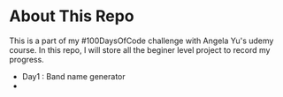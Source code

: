 # About This Repo

This is a part of my #100DaysOfCode challenge with Angela Yu's udemy course.
In this repo, I will store all the beginer level project to record my progress.

- Day1 : Band name generator
-
